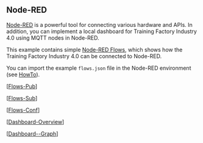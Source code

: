 ## Node-RED

[Node-RED](https://nodered.org/) is a powerful tool for connecting various hardware and APIs. In addition, you can implement a local dashboard for Training Factory Industry 4.0 using MQTT nodes in Node-RED.

This example contains simple [Node-RED Flows](Node-RED/flows.json), which shows how the Training Factory Industry 4.0 can be connected to Node-RED.

You can import the example `flows.json` file in the Node-RED environment (see [HowTo](https://nodered.org/docs/user-guide/editor/workspace/import-export)).

[[Flows-Pub](https://fischertechnik.github.io/txt_training_factory/Node-RED/flows-pub.png)]

[[Flows-Sub](https://fischertechnik.github.io/txt_training_factory/Node-RED/flows-sub.png)]

[[Flows-Conf](https://fischertechnik.github.io/txt_training_factory/Node-RED/flows-conf.png)]

[[Dashboard-Overview](https://fischertechnik.github.io/txt_training_factory/Node-RED/dashboard-overview.png)]

[[Dashboard--Graph](https://fischertechnik.github.io/txt_training_factory/Node-RED/dashboard-graph.png)]
